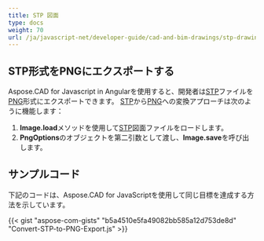 ```yaml
---
title: STP 図面
type: docs
weight: 70
url: /ja/javascript-net/developer-guide/cad-and-bim-drawings/stp-drawings/
---
```


## **STP形式をPNGにエクスポートする**

Aspose.CAD for Javascript in Angularを使用すると、開発者は[STP](https://docs.fileformat.com/3d/stp/)ファイルを[PNG](https://docs.fileformat.com/image/png/)形式にエクスポートできます。
[STP](https://docs.fileformat.com/3d/stp/)から[PNG](https://docs.fileformat.com/image/png/)への変換アプローチは次のように機能します：

1. **Image.load**メソッドを使用して[STP](https://docs.fileformat.com/3d/stp/)図面ファイルをロードします。
1. **PngOptions**のオブジェクトを第二引数として渡し、**Image.save**を呼び出します。

## サンプルコード

下記のコードは、Aspose.CAD for JavaScriptを使用して同じ目標を達成する方法を示しています。

{{< gist "aspose-com-gists" "b5a4510e5fa49082bb585a12d753de8d" "Convert-STP-to-PNG-Export.js" >}}
